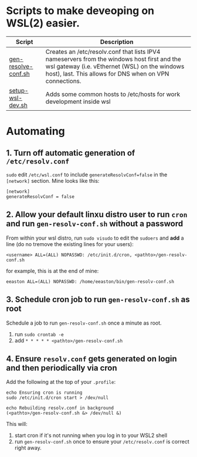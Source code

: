# Scripts to make deveoping on WSL(2) easier.

| Script | Description |
| ------ | ----------- |
|  [gen-resolve-conf.sh](./gen-resolv-conf.sh) | Creates an /etc/resolv.conf that lists IPV4 nameservers from the windows host first  and the wsl gateway (i.e. vEthernet (WSL) on the windows host), last.  This allows for DNS when on VPN connections. |
| [setup-wsl-dev.sh](./setup-wsl-dev.sh) | Adds some common hosts to /etc/hosts for work development inside wsl |


# Automating

## 1. Turn off automatic generation of `/etc/resolv.conf`

`sudo` edit `/etc/wsl.conf` to include `generateResolvConf=false` in the `[network]` section.  Mine looks like this:

```
[network]
generateResolvConf = false
````


## 2. Allow your default linxu distro user to run `cron` and run `gen-resolv-conf.sh` without a password

From within your wsl distro, run `sudo visudo` to edit the `sudoers` and **add** a line (do no tremove the existing lines for your users):

  `<username> ALL=(ALL) NOPASSWD: /etc/init.d/cron, <pathto>/gen-resolv-conf.sh` 

for example, this is at the end of mine:

```
eeaston ALL=(ALL) NOPASSWD: /home/eeaston/bin/gen-resolv-conf.sh
```

## 3. Schedule cron job to run `gen-resolv-conf.sh` as root

Schedule a job to run  `gen-resolv-conf.sh` once a minute as root.

1. run `sudo crontab -e` 
1. add `* * * * * <pathto>/gen-resolv-conf.sh`

## 4. Ensure `resolv.conf` gets generated on login and then periodically via cron

Add the following at the top of your `.profile`:

```
echo Ensuring cron is running
sudo /etc/init.d/cron start > /dev/null

echo Rebuilding resolv.conf in background
(<pathto>/gen-resolv-conf.sh &> /dev/null &)
```

This will:

1. start cron if it's not running when you log in to your WSL2 shell
1. run `gen-resolv-conf.sh` once to ensure your `/etc/resolv.conf` is correct right away. 